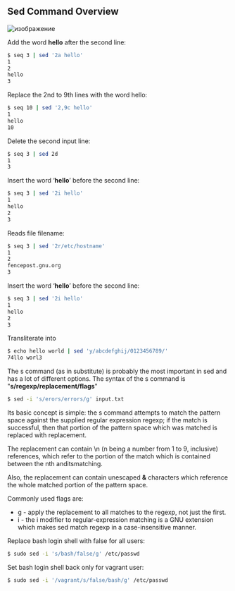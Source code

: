 ## Sed Command Overview
![изображение](https://github.com/AYaskuld/Linux/assets/98359811/b786f1b5-f041-4d80-8186-dd1c06c77b46)

Add the word **hello** after the second line: 
```bash
$ seq 3 | sed '2a hello'
1
2
hello
3
```
Replace the 2nd to 9th lines with the word hello:
```bash
$ seq 10 | sed '2,9c hello'
1
hello
10
```
Delete the second input line: 
```bash
$ seq 3 | sed 2d
1
3
```
Insert the word ‘**hello**’ before the second line:
```bash
$ seq 3 | sed '2i hello'
1
hello
2
3
```
Reads file filename: 
```bash
$ seq 3 | sed '2r/etc/hostname'
1
2
fencepost.gnu.org
3
```
Insert the word ‘**hello**’ before the second line:
```bash
$ seq 3 | sed '2i hello'
1
hello
2
3
```
Transliterate into
```bash
$ echo hello world | sed 'y/abcdefghij/0123456789/'
74llo worl3
```
The s command (as in substitute) is probably the most important in sed and has a lot of different options. 
The syntax of the s command is "**s/regexp/replacement/flags**"
```bash
$ sed -i 's/erors/errors/g' input.txt
```
Its basic concept is simple: the s command attempts to match the pattern space against the supplied regular expression regexp; if the match is successful, then that portion of the pattern space which was matched is replaced with replacement.

The replacement can contain \n (n being a number from 1 to 9, inclusive) references, which refer to the portion of the match which is contained between the nth anditsmatching.

Also, the replacement can contain unescaped **&** characters which reference the whole matched portion of the pattern space.

Commonly used flags are:

- g - apply the replacement to all matches to the regexp, not just the first.
- i - the i modifier to regular-expression matching is a GNU extension which makes sed match regexp in a case-insensitive manner.

Replace bash login shell with false for all users:
```bash
$ sudo sed -i 's/bash/false/g' /etc/passwd
```
Set bash login shell back only for vagrant user:
```bash
$ sudo sed -i '/vagrant/s/false/bash/g' /etc/passwd
```
